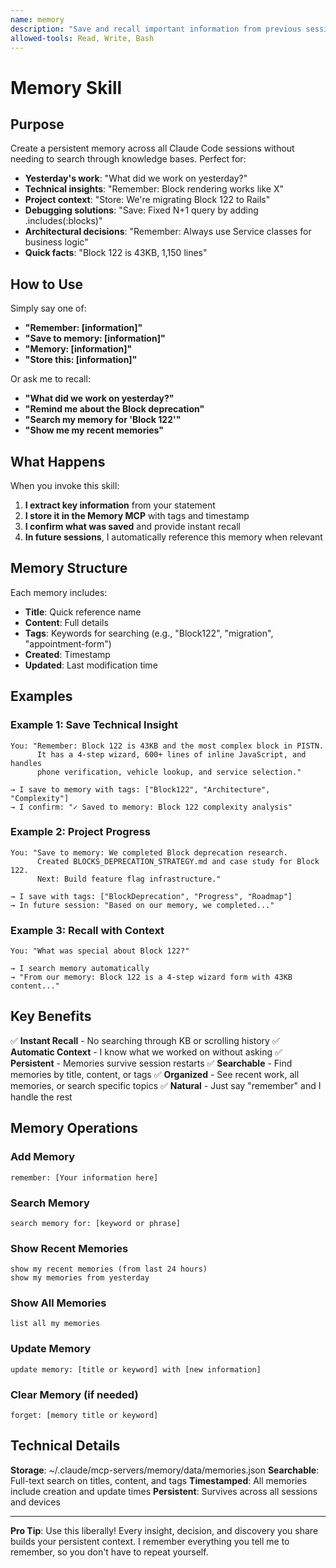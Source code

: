 ```yaml
---
name: memory
description: "Save and recall important information from previous sessions. Use when you want to remember technical insights, decisions, project context, or discoveries. Simply say 'remember:' or 'save to memory:' and I'll store it persistently and automatically reference it in future conversations."
allowed-tools: Read, Write, Bash
---
```


# Memory Skill

## Purpose

Create a persistent memory across all Claude Code sessions without needing to search through knowledge bases. Perfect for:

- **Yesterday's work**: "What did we work on yesterday?"
- **Technical insights**: "Remember: Block rendering works like X"
- **Project context**: "Store: We're migrating Block 122 to Rails"
- **Debugging solutions**: "Save: Fixed N+1 query by adding .includes(:blocks)"
- **Architectural decisions**: "Remember: Always use Service classes for business logic"
- **Quick facts**: "Block 122 is 43KB, 1,150 lines"

## How to Use

Simply say one of:
- **"Remember: [information]"**
- **"Save to memory: [information]"**
- **"Memory: [information]"**
- **"Store this: [information]"**

Or ask me to recall:
- **"What did we work on yesterday?"**
- **"Remind me about the Block deprecation"**
- **"Search my memory for 'Block 122'"**
- **"Show me my recent memories"**

## What Happens

When you invoke this skill:

1. **I extract key information** from your statement
2. **I store it in the Memory MCP** with tags and timestamp
3. **I confirm what was saved** and provide instant recall
4. **In future sessions**, I automatically reference this memory when relevant

## Memory Structure

Each memory includes:
- **Title**: Quick reference name
- **Content**: Full details
- **Tags**: Keywords for searching (e.g., "Block122", "migration", "appointment-form")
- **Created**: Timestamp
- **Updated**: Last modification time

## Examples

### Example 1: Save Technical Insight
```
You: "Remember: Block 122 is 43KB and the most complex block in PISTN.
      It has a 4-step wizard, 600+ lines of inline JavaScript, and handles
      phone verification, vehicle lookup, and service selection."

→ I save to memory with tags: ["Block122", "Architecture", "Complexity"]
→ I confirm: "✓ Saved to memory: Block 122 complexity analysis"
```

### Example 2: Project Progress
```
You: "Save to memory: We completed Block deprecation research.
      Created BLOCKS_DEPRECATION_STRATEGY.md and case study for Block 122.
      Next: Build feature flag infrastructure."

→ I save with tags: ["BlockDeprecation", "Progress", "Roadmap"]
→ In future session: "Based on our memory, we completed..."
```

### Example 3: Recall with Context
```
You: "What was special about Block 122?"

→ I search memory automatically
→ "From our memory: Block 122 is a 4-step wizard form with 43KB content..."
```

## Key Benefits

✅ **Instant Recall** - No searching through KB or scrolling history
✅ **Automatic Context** - I know what we worked on without asking
✅ **Persistent** - Memories survive session restarts
✅ **Searchable** - Find memories by title, content, or tags
✅ **Organized** - See recent work, all memories, or search specific topics
✅ **Natural** - Just say "remember" and I handle the rest

## Memory Operations

### Add Memory
```
remember: [Your information here]
```

### Search Memory
```
search memory for: [keyword or phrase]
```

### Show Recent Memories
```
show my recent memories (from last 24 hours)
show my memories from yesterday
```

### Show All Memories
```
list all my memories
```

### Update Memory
```
update memory: [title or keyword] with [new information]
```

### Clear Memory (if needed)
```
forget: [memory title or keyword]
```

## Technical Details

**Storage**: ~/.claude/mcp-servers/memory/data/memories.json
**Searchable**: Full-text search on titles, content, and tags
**Timestamped**: All memories include creation and update times
**Persistent**: Survives across all sessions and devices

---

**Pro Tip**: Use this liberally! Every insight, decision, and discovery you share builds your persistent context. I remember everything you tell me to remember, so you don't have to repeat yourself.

